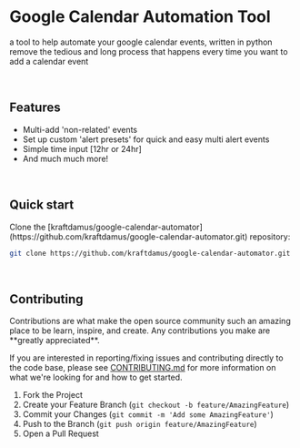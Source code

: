 # Google Calendar Automation Tool
a tool to help automate your google calendar events, written in python
<br>
remove the tedious and long process that happens every time you want to add a calendar event

<br>

<h2>Features</h2>
<ul>
<li>Multi-add 'non-related' events</li>
<li>Set up custom 'alert presets' for quick and easy multi alert events</li>
<li>Simple time input [12hr or 24hr]</li>
<li>And much much more!</li>
</ul>

<br>

<h2>Quick start</h2>
Clone the [kraftdamus/google-calendar-automator](https://github.com/kraftdamus/google-calendar-automator.git) repository:

```sh
git clone https://github.com/kraftdamus/google-calendar-automator.git
```

<br>

<h2>Contributing</h2>
Contributions are what make the open source community such an amazing place to be learn, inspire, and create. Any contributions you make are **greatly appreciated**.

If you are interested in reporting/fixing issues and contributing directly to the code base, please see [CONTRIBUTING.md](CONTRIBUTING.md) for more information on what we're looking for and how to get started.

1. Fork the Project
2. Create your Feature Branch (`git checkout -b feature/AmazingFeature`)
3. Commit your Changes (`git commit -m 'Add some AmazingFeature'`)
4. Push to the Branch (`git push origin feature/AmazingFeature`)
5. Open a Pull Request
